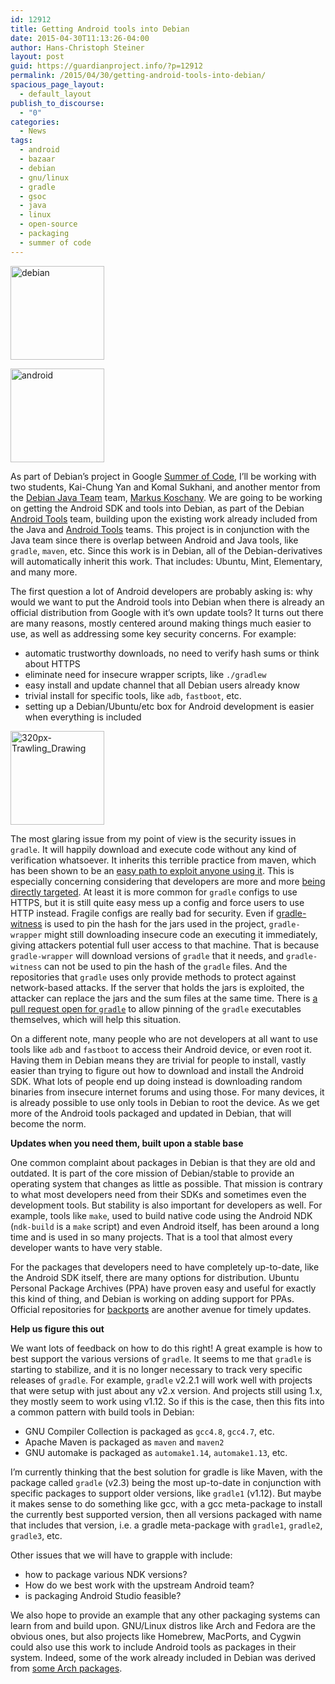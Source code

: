 ```yaml
---
id: 12912
title: Getting Android tools into Debian
date: 2015-04-30T11:13:26-04:00
author: Hans-Christoph Steiner
layout: post
guid: https://guardianproject.info/?p=12912
permalink: /2015/04/30/getting-android-tools-into-debian/
spacious_page_layout:
  - default_layout
publish_to_discourse:
  - "0"
categories:
  - News
tags:
  - android
  - bazaar
  - debian
  - gnu/linux
  - gradle
  - gsoc
  - java
  - linux
  - open-source
  - packaging
  - summer of code
---
```

[<img src="https://guardianproject.info/wp-content/uploads/2015/04/debian-150x150.jpg" alt="debian" width="150" height="150" class="alignright size-thumbnail wp-image-12920" srcset="https://guardianproject.info/wp-content/uploads/2015/04/debian-150x150.jpg 150w, https://guardianproject.info/wp-content/uploads/2015/04/debian-300x300.jpg 300w, https://guardianproject.info/wp-content/uploads/2015/04/debian-270x270.jpg 270w, https://guardianproject.info/wp-content/uploads/2015/04/debian-230x230.jpg 230w, https://guardianproject.info/wp-content/uploads/2015/04/debian.jpg 600w" sizes="(max-width: 150px) 100vw, 150px" />](https://guardianproject.info/wp-content/uploads/2015/04/debian.jpg)

[<img src="https://guardianproject.info/wp-content/uploads/2015/04/android-150x150.png" alt="android" width="150" height="150" class="alignright size-thumbnail wp-image-12919" srcset="https://guardianproject.info/wp-content/uploads/2015/04/android-150x150.png 150w, https://guardianproject.info/wp-content/uploads/2015/04/android-270x270.png 270w, https://guardianproject.info/wp-content/uploads/2015/04/android-230x230.png 230w" sizes="(max-width: 150px) 100vw, 150px" />](https://guardianproject.info/wp-content/uploads/2015/04/android.png)

As part of Debian’s project in Google <a href="https://wiki.debian.org/SummerOfCode2015" target="_blank">Summer of Code</a>, I’ll be working with two students, Kai-Chung Yan and Komal Sukhani, and another mentor from the <a href="https://wiki.debian.org/Teams/JavaPackaging" target="_blank">Debian Java Team</a> team, <a href="https://&#x71;a&#x2e;d&#x65;b&#x69;a&#x6e;.&#x6f;r&#x67;/dev&#x65;l&#x6f;p&#x65;r&#x2e;p&#x68;p&#x3f;l&#x6f;gin=&#x61;p&#x6f;@&#x67;a&#x6d;b&#x61;r&#x75;.&#x64;e" target="_blank">Markus Koschany</a>. We are going to be working on getting the Android SDK and tools into Debian, as part of the Debian <a href="https://wiki.debian.org/AndroidTools" target="_blank">Android Tools</a> team, building upon the existing work already included from the Java and <a href="https://wiki.debian.org/Teams/AndroidTools" target="_blank">Android Tools</a> teams. This project is in conjunction with the Java team since there is overlap between Android and Java tools, like `gradle`, `maven`, etc. Since this work is in Debian, all of the Debian-derivatives will automatically inherit this work. That includes: Ubuntu, Mint, Elementary, and many more.

The first question a lot of Android developers are probably asking is: why would we want to put the Android tools into Debian when there is already an official distribution from Google with it’s own update tools? It turns out there are many reasons, mostly centered around making things much easier to use, as well as addressing some key security concerns. For example:

  * automatic trustworthy downloads, no need to verify hash sums or think about HTTPS
  * eliminate need for insecure wrapper scripts, like `./gradlew`
  * easy install and update channel that all Debian users already know
  * trivial install for specific tools, like `adb`, `fastboot`, etc.
  * setting up a Debian/Ubuntu/etc box for Android development is easier when everything is included

[<img src="https://guardianproject.info/wp-content/uploads/2015/02/320px-Trawling_Drawing-150x150.jpg" alt="320px-Trawling_Drawing" width="150" height="150" class="alignright size-thumbnail wp-image-12873" srcset="https://guardianproject.info/wp-content/uploads/2015/02/320px-Trawling_Drawing-150x150.jpg 150w, https://guardianproject.info/wp-content/uploads/2015/02/320px-Trawling_Drawing-230x230.jpg 230w" sizes="(max-width: 150px) 100vw, 150px" />](https://guardianproject.info/wp-content/uploads/2015/02/320px-Trawling_Drawing.jpg)

The most glaring issue from my point of view is the security issues in `gradle`. It will happily download and execute code without any kind of verification whatsoever. It inherits this terrible practice from maven, which has been shown to be an <a href="http://blog.ontoillogical.com/blog/2014/07/28/how-to-take-over-any-java-developer/" target="_blank">easy path to exploit anyone using it</a>. This is especially concerning considering that developers are more and more <a href="https://guardianproject.info/2015/02/24/phishing-for-developers/" target="_blank">being directly targeted</a>. At least it is more common for `gradle` configs to use HTTPS, but it is still quite easy mess up a config and force users to use HTTP instead. Fragile configs are really bad for security. Even if <a href="https://github.com/WhisperSystems/gradle-witness" target="_blank">gradle-witness</a> is used to pin the hash for the jars used in the project, `gradle-wrapper` might still downloading insecure code an executing it immediately, giving attackers potential full user access to that machine. That is because `gradle-wrapper` will download versions of `gradle` that it needs, and `gradle-witness` can not be used to pin the hash of the `gradle` files. And the repositories that `gradle` uses only provide methods to protect against network-based attacks. If the server that holds the jars is exploited, the attacker can replace the jars and the sum files at the same time. There is <a href="https://github.com/gradle/gradle/pull/448" target="_blank">a pull request open for <code>gradle</code></a> to allow pinning of the `gradle` executables themselves, which will help this situation.

On a different note, many people who are not developers at all want to use tools like `adb` and `fastboot` to access their Android device, or even root it. Having them in Debian means they are trivial for people to install, vastly easier than trying to figure out how to download and install the Android SDK. What lots of people end up doing instead is downloading random binaries from insecure internet forums and using those. For many devices, it is already possible to use only tools in Debian to root the device. As we get more of the Android tools packaged and updated in Debian, that will become the norm.

**Updates when you need them, built upon a stable base**

One common complaint about packages in Debian is that they are old and outdated. It is part of the core mission of Debian/stable to provide an operating system that changes as little as possible. That mission is contrary to what most developers need from their SDKs and sometimes even the development tools. But stability is also important for developers as well. For example, tools like `make`, used to build native code using the Android NDK (`ndk-build` is a `make` script) and even Android itself, has been around a long time and is used in so many projects. That is a tool that almost every developer wants to have very stable.

For the packages that developers need to have completely up-to-date, like the Android SDK itself, there are many options for distribution. Ubuntu Personal Package Archives (PPA) have proven easy and useful for exactly this kind of thing, and Debian is working on adding support for PPAs. Official repositories for <a href="http://backports.debian.org/" target="_blank">backports</a> are another avenue for timely updates.

**Help us figure this out**

We want lots of feedback on how to do this right! A great example is how to best support the various versions of `gradle`. It seems to me that `gradle` is starting to stabilize, and it is no longer necessary to track very specific releases of `gradle`. For example, `gradle` v2.2.1 will work well with projects that were setup with just about any v2.x version. And projects still using 1.x, they mostly seem to work using v1.12. So if this is the case, then this fits into a common pattern with build tools in Debian: 

  * GNU Compiler Collection is packaged as `gcc4.8`, `gcc4.7`, etc.
  * Apache Maven is packaged as `maven` and `maven2`
  * GNU automake is packaged as `automake1.14`, `automake1.13`, etc.

I’m currently thinking that the best solution for gradle is like Maven, with the package called `gradle` (v2.3) being the most up-to-date in conjunction with specific packages to support older versions, like `gradle1` (v1.12). But maybe it makes sense to do something like gcc, with a gcc meta-package to install the currently best supported version, then all versions packaged with name that includes that version, i.e. a gradle meta-package with `gradle1`, `gradle2`, `gradle3`, etc.

Other issues that we will have to grapple with include:

  * how to package various NDK versions?
  * How do we best work with the upstream Android team?
  * is packaging Android Studio feasible?

We also hope to provide an example that any other packaging systems can learn from and build upon. GNU/Linux distros like Arch and Fedora are the obvious ones, but also projects like Homebrew, MacPorts, and Cygwin could also use this work to include Android tools as packages in their system. Indeed, some of the work already included in Debian was derived from <a href="https://wiki.archlinux.org/index.php/Android#Android_SDK_core_components" target="_blank">some Arch packages</a>.